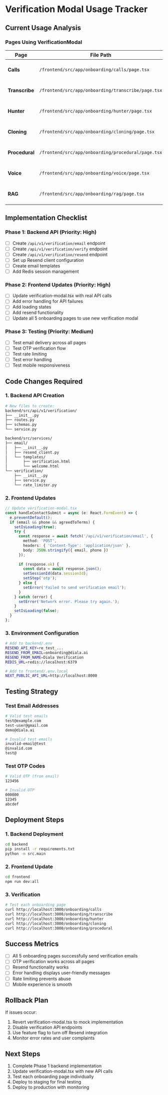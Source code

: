# Verification Modal Usage Tracker

## Current Usage Analysis

### Pages Using VerificationModal
| Page | File Path | Status | Notes |
|------|-----------|--------|-------|
| **Calls** | `/frontend/src/app/onboarding/calls/page.tsx` | ✅ Active | Needs Resend integration |
| **Transcribe** | `/frontend/src/app/onboarding/transcribe/page.tsx` | ✅ Active | Needs Resend integration |
| **Hunter** | `/frontend/src/app/onboarding/hunter/page.tsx` | ✅ Active | Needs Resend integration |
| **Cloning** | `/frontend/src/app/onboarding/cloning/page.tsx` | ✅ Active | Needs Resend integration |
| **Procedural** | `/frontend/src/app/onboarding/procedural/page.tsx` | ✅ Active | Needs Resend integration |
| **Voice** | `/frontend/src/app/onboarding/voice/page.tsx` | ❌ Not used | No verification needed |
| **RAG** | `/frontend/src/app/onboarding/rag/page.tsx` | ❌ Not used | No verification needed |

## Implementation Checklist

### Phase 1: Backend API (Priority: High)
- [ ] Create `/api/v1/verification/email` endpoint
- [ ] Create `/api/v1/verification/verify` endpoint
- [ ] Create `/api/v1/verification/resend` endpoint
- [ ] Set up Resend client configuration
- [ ] Create email templates
- [ ] Add Redis session management

### Phase 2: Frontend Updates (Priority: High)
- [ ] Update verification-modal.tsx with real API calls
- [ ] Add error handling for API failures
- [ ] Add loading states
- [ ] Add resend functionality
- [ ] Update all 5 onboarding pages to use new verification modal

### Phase 3: Testing (Priority: Medium)
- [ ] Test email delivery across all pages
- [ ] Test OTP verification flow
- [ ] Test rate limiting
- [ ] Test error handling
- [ ] Test mobile responsiveness

## Code Changes Required

### 1. Backend API Creation
```bash
# New files to create:
backend/src/api/v1/verification/
├── __init__.py
├── routes.py
├── schemas.py
└── service.py

backend/src/services/
├── email/
│   ├── __init__.py
│   ├── resend_client.py
│   └── templates/
│       ├── verification.html
│       └── welcome.html
└── verification/
    ├── __init__.py
    ├── service.py
    └── rate_limiter.py
```

### 2. Frontend Updates
```typescript
// Update verification-modal.tsx
const handleContactSubmit = async (e: React.FormEvent) => {
  e.preventDefault();
  if (email && phone && agreedToTerms) {
    setIsLoading(true);
    try {
      const response = await fetch('/api/v1/verification/email', {
        method: 'POST',
        headers: { 'Content-Type': 'application/json' },
        body: JSON.stringify({ email, phone })
      });
      
      if (response.ok) {
        const data = await response.json();
        setSessionId(data.sessionId);
        setStep('otp');
      } else {
        setError('Failed to send verification email');
      }
    } catch (error) {
      setError('Network error. Please try again.');
    }
    setIsLoading(false);
  }
};
```

### 3. Environment Configuration
```bash
# Add to backend/.env
RESEND_API_KEY=re_test_...
RESEND_FROM_EMAIL=onboarding@diala.ai
RESEND_FROM_NAME=Diala Verification
REDIS_URL=redis://localhost:6379

# Add to frontend/.env.local
NEXT_PUBLIC_API_URL=http://localhost:8000
```

## Testing Strategy

### Test Email Addresses
```bash
# Valid test emails
test@example.com
test-user@gmail.com
demo@diala.ai

# Invalid test emails
invalid-email@test
@invalid.com
test@
```

### Test OTP Codes
```bash
# Valid OTP (from email)
123456

# Invalid OTP
000000
12345
abcdef
```

## Deployment Steps

### 1. Backend Deployment
```bash
cd backend
pip install -r requirements.txt
python -m src.main
```

### 2. Frontend Update
```bash
cd frontend
npm run dev:all
```

### 3. Verification
```bash
# Test each onboarding page
curl http://localhost:3000/onboarding/calls
curl http://localhost:3000/onboarding/transcribe
curl http://localhost:3000/onboarding/hunter
curl http://localhost:3000/onboarding/cloning
curl http://localhost:3000/onboarding/procedural
```

## Success Metrics
- [ ] All 5 onboarding pages successfully send verification emails
- [ ] OTP verification works across all pages
- [ ] Resend functionality works
- [ ] Error handling displays user-friendly messages
- [ ] Rate limiting prevents abuse
- [ ] Mobile experience is smooth

## Rollback Plan
If issues occur:
1. Revert verification-modal.tsx to mock implementation
2. Disable verification API endpoints
3. Use feature flag to turn off Resend integration
4. Monitor error rates and user complaints

## Next Steps
1. Complete Phase 1 backend implementation
2. Update verification-modal.tsx with new API calls
3. Test each onboarding page individually
4. Deploy to staging for final testing
5. Deploy to production with monitoring